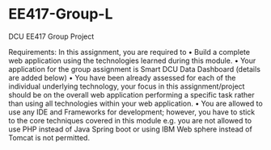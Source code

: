 # EE417-Group-L
DCU EE417 Group Project

Requirements:
In this assignment, you are required to
• Build a complete web application using the technologies learned during this module.
• Your application for the group assignment is Smart DCU Data Dashboard (details are
added below)
• You have been already assessed for each of the individual underlying technology, your
focus in this assignment/project should be on the overall web application performing a
specific task rather than using all technologies within your web application.
• You are allowed to use any IDE and Frameworks for development; however, you have
to stick to the core techniques covered in this module e.g. you are not allowed to use
PHP instead of Java Spring boot or using IBM Web sphere instead of Tomcat is not
permitted.
